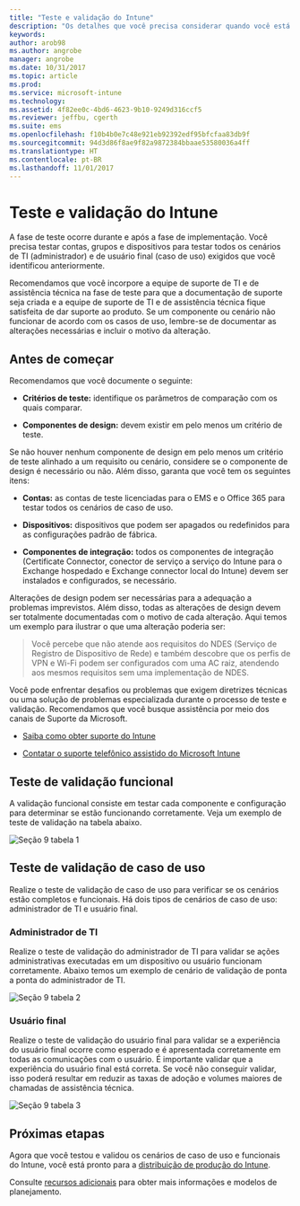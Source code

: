 ```yaml
---
title: "Teste e validação do Intune"
description: "Os detalhes que você precisa considerar quando você está testando e validando uma solução somente em nuvem do Intune em seu ambiente."
keywords: 
author: arob98
ms.author: angrobe
manager: angrobe
ms.date: 10/31/2017
ms.topic: article
ms.prod: 
ms.service: microsoft-intune
ms.technology: 
ms.assetid: 4f82ee0c-4bd6-4623-9b10-9249d316ccf5
ms.reviewer: jeffbu, cgerth
ms.suite: ems
ms.openlocfilehash: f10b4b0e7c48e921eb92392edf95bfcfaa83db9f
ms.sourcegitcommit: 94d3d86f8ae9f82a9872384bbaae53580036a4ff
ms.translationtype: HT
ms.contentlocale: pt-BR
ms.lasthandoff: 11/01/2017
---
```

# <a name="intune-testing-and-validation"></a>Teste e validação do Intune

A fase de teste ocorre durante e após a fase de implementação. Você precisa testar contas, grupos e dispositivos para testar todos os cenários de TI (administrador) e de usuário final (caso de uso) exigidos que você identificou anteriormente.

Recomendamos que você incorpore a equipe de suporte de TI e de assistência técnica na fase de teste para que a documentação de suporte seja criada e a equipe de suporte de TI e de assistência técnica fique satisfeita de dar suporte ao produto. Se um componente ou cenário não funcionar de acordo com os casos de uso, lembre-se de documentar as alterações necessárias e incluir o motivo da alteração.

## <a name="before-you-begin"></a>Antes de começar

Recomendamos que você documente o seguinte:

-   **Critérios de teste:** identifique os parâmetros de comparação com os quais comparar.

-   **Componentes de design:** devem existir em pelo menos um critério de teste.

Se não houver nenhum componente de design em pelo menos um critério de teste alinhado a um requisito ou cenário, considere se o componente de design é necessário ou não. Além disso, garanta que você tem os seguintes itens:

-   **Contas:** as contas de teste licenciadas para o EMS e o Office 365 para testar todos os cenários de caso de uso.

-   **Dispositivos:** dispositivos que podem ser apagados ou redefinidos para as configurações padrão de fábrica.

-   **Componentes de integração:** todos os componentes de integração (Certificate Connector, conector de serviço a serviço do Intune para o Exchange hospedado e Exchange connector local do Intune) devem ser instalados e configurados, se necessário.

Alterações de design podem ser necessárias para a adequação a problemas imprevistos. Além disso, todas as alterações de design devem ser totalmente documentadas com o motivo de cada alteração. Aqui temos um exemplo para ilustrar o que uma alteração poderia ser:

<blockquote>Você percebe que não atende aos requisitos do NDES (Serviço de Registro de Dispositivo de Rede) e também descobre que os perfis de VPN e Wi-Fi podem ser configurados com uma AC raiz, atendendo aos mesmos requisitos sem uma implementação de NDES.</blockquote>

Você pode enfrentar desafios ou problemas que exigem diretrizes técnicas ou uma solução de problemas especializada durante o processo de teste e validação. Recomendamos que você busque assistência por meio dos canais de Suporte da Microsoft.

-   [Saiba como obter suporte do Intune](get-support.md)

-   [Contatar o suporte telefônico assistido do Microsoft Intune](/intune-classic/troubleshoot/contact-assisted-phone-support-for-microsoft-intune)

## <a name="functional-validation-testing"></a>Teste de validação funcional

A validação funcional consiste em testar cada componente e configuração para determinar se estão funcionando corretamente. Veja um exemplo de teste de validação na tabela abaixo.

![Seção 9 tabela 1](./media/section-9-image-1-table.PNG)

## <a name="use-case-validation-testing"></a>Teste de validação de caso de uso

Realize o teste de validação de caso de uso para verificar se os cenários estão completos e funcionais. Há dois tipos de cenários de caso de uso: administrador de TI e usuário final.

### <a name="it-admin"></a>Administrador de TI

Realize o teste de validação do administrador de TI para validar se ações administrativas executadas em um dispositivo ou usuário funcionam corretamente. Abaixo temos um exemplo de cenário de validação de ponta a ponta do administrador de TI.

![Seção 9 tabela 2](./media/section-9-image-2-table.PNG)

### <a name="end-user"></a>Usuário final

Realize o teste de validação do usuário final para validar se a experiência do usuário final ocorre como esperado e é apresentada corretamente em todas as comunicações com o usuário. É importante validar que a experiência do usuário final está correta. Se você não conseguir validar, isso poderá resultar em reduzir as taxas de adoção e volumes maiores de chamadas de assistência técnica.

![Seção 9 tabela 3](./media/section-9-image-3-table.PNG)

## <a name="next-steps"></a>Próximas etapas

Agora que você testou e validou os cenários de caso de uso e funcionais do Intune, você está pronto para a [distribuição de produção do Intune](planning-guide-rollout-plan.md).

Consulte [recursos adicionais](planning-guide-resources.md) para obter mais informações e modelos de planejamento.
